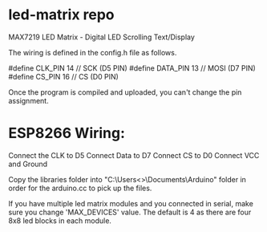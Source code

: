 # led-matrix repo

MAX7219 LED Matrix - Digital LED Scrolling Text/Display

The wiring is defined in the config.h file as follows.

#define CLK_PIN                                 14                  // SCK    (D5 PIN)
#define DATA_PIN                                13                  // MOSI   (D7 PIN)
#define CS_PIN                                  16                  // CS     (D0 PIN)

Once the program is compiled and uploaded, you can't change the pin assignment.

ESP8266 Wiring:
================
Connect the CLK to D5
Connect Data to D7
Connect CS to D0
Connect VCC and Ground

Copy the libraries folder into "C:\Users\<<user>>\Documents\Arduino\" 
folder in order for the arduino.cc to pick up the files.

If you have multiple led matrix modules and you connected in serial, 
make sure you change 'MAX_DEVICES' value. 
The default is 4 as there are four 8x8 led blocks in each module.
